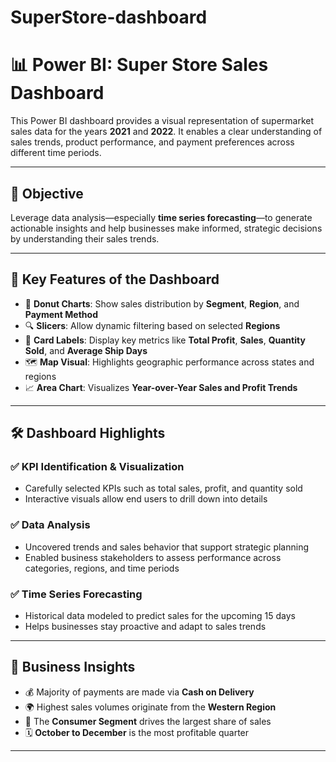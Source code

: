 # SuperStore-dashboard
# 📊 Power BI: Super Store Sales Dashboard

This Power BI dashboard provides a visual representation of supermarket sales data for the years **2021** and **2022**. It enables a clear understanding of sales trends, product performance, and payment preferences across different time periods.


---

## 🎯 Objective
Leverage data analysis—especially **time series forecasting**—to generate actionable insights and help businesses make informed, strategic decisions by understanding their sales trends.

---

## 📌 Key Features of the Dashboard
- 🍩 **Donut Charts**: Show sales distribution by **Segment**, **Region**, and **Payment Method**
- 🔍 **Slicers**: Allow dynamic filtering based on selected **Regions**
- 🧾 **Card Labels**: Display key metrics like **Total Profit**, **Sales**, **Quantity Sold**, and **Average Ship Days**
- 🗺️ **Map Visual**: Highlights geographic performance across states and regions
- 📈 **Area Chart**: Visualizes **Year-over-Year Sales and Profit Trends**
---

## 🛠️ Dashboard Highlights

### ✅ KPI Identification & Visualization
- Carefully selected KPIs such as total sales, profit, and quantity sold
- Interactive visuals allow end users to drill down into details

### ✅ Data Analysis
- Uncovered trends and sales behavior that support strategic planning
- Enabled business stakeholders to assess performance across categories, regions, and time periods

### ✅ Time Series Forecasting
- Historical data modeled to predict sales for the upcoming 15 days
- Helps businesses stay proactive and adapt to sales trends

---

## 📌 Business Insights
- 💰 Majority of payments are made via **Cash on Delivery**
- 🌍 Highest sales volumes originate from the **Western Region**
- 👥 The **Consumer Segment** drives the largest share of sales
- 🗓️ **October to December** is the most profitable quarter

---


